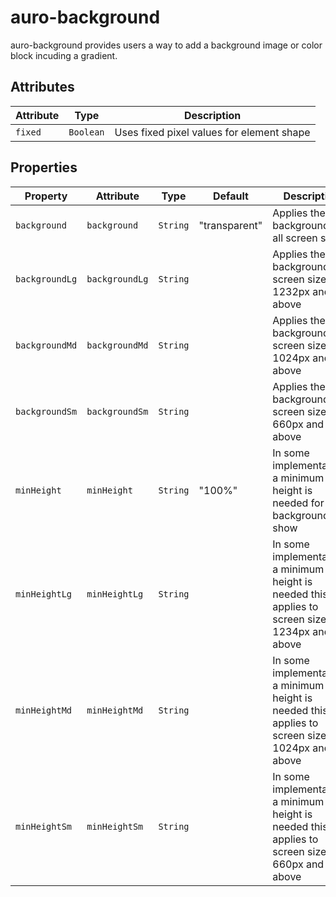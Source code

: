 # auro-background

auro-background provides users a way to add a background image or color block incuding a gradient.

## Attributes

| Attribute | Type      | Description                               |
|-----------|-----------|-------------------------------------------|
| `fixed`   | `Boolean` | Uses fixed pixel values for element shape |

## Properties

| Property       | Attribute      | Type     | Default       | Description                                      |
|----------------|----------------|----------|---------------|--------------------------------------------------|
| `background`   | `background`   | `String` | "transparent" | Applies the css background to all screen sizes   |
| `backgroundLg` | `backgroundLg` | `String` |               | Applies the css background screen sizes 1232px and above |
| `backgroundMd` | `backgroundMd` | `String` |               | Applies the css background to screen sizes 1024px and above |
| `backgroundSm` | `backgroundSm` | `String` |               | Applies the css background to screen sizes 660px and above |
| `minHeight`    | `minHeight`    | `String` | "100%"        | In some implementations a minimum height is needed for the background to show |
| `minHeightLg`  | `minHeightLg`  | `String` |               | In some implementations a minimum height is needed this applies to screen sizes 1234px and above |
| `minHeightMd`  | `minHeightMd`  | `String` |               | In some implementations a minimum height is needed this applies to screen sizes 1024px and above |
| `minHeightSm`  | `minHeightSm`  | `String` |               | In some implementations a minimum height is needed this applies to screen sizes 660px and above |
